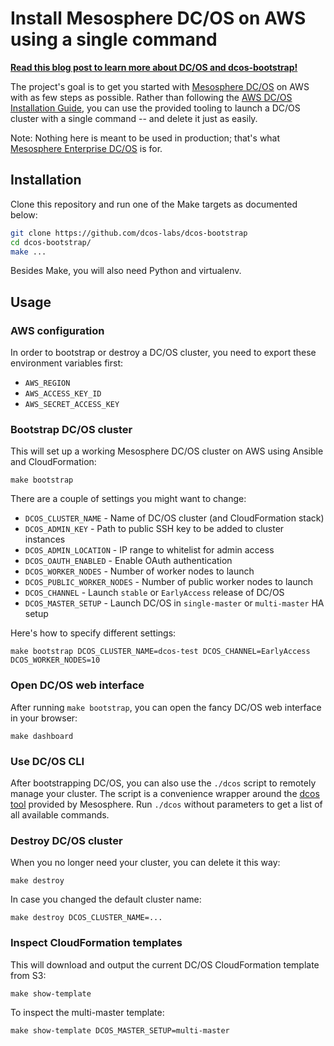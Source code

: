 # Install Mesosphere DC/OS on AWS using a single command

**[Read this blog post to learn more about DC/OS and dcos-bootstrap!][blog]**

The project's goal is to get you started with [Mesosphere DC/OS] on AWS with as
few steps as possible. Rather than following the [AWS DC/OS Installation Guide],
you can use the provided tooling to launch a DC/OS cluster with a single command
-- and delete it just as easily.

Note: Nothing here is meant to be used in production; that's what [Mesosphere Enterprise DC/OS] is for.

## Installation

Clone this repository and run one of the Make targets as documented below:

```bash
git clone https://github.com/dcos-labs/dcos-bootstrap
cd dcos-bootstrap/
make ...
```

Besides Make, you will also need Python and virtualenv.

## Usage

### AWS configuration

In order to bootstrap or destroy a DC/OS cluster, you need to export these
environment variables first:

* `AWS_REGION`
* `AWS_ACCESS_KEY_ID`
* `AWS_SECRET_ACCESS_KEY`

### Bootstrap DC/OS cluster

This will set up a working Mesosphere DC/OS cluster on AWS using Ansible and
CloudFormation:

    make bootstrap

There are a couple of settings you might want to change:

* `DCOS_CLUSTER_NAME` - Name of DC/OS cluster (and CloudFormation stack)
* `DCOS_ADMIN_KEY` - Path to public SSH key to be added to cluster instances
* `DCOS_ADMIN_LOCATION` - IP range to whitelist for admin access
* `DCOS_OAUTH_ENABLED` - Enable OAuth authentication
* `DCOS_WORKER_NODES` - Number of worker nodes to launch
* `DCOS_PUBLIC_WORKER_NODES` - Number of public worker nodes to launch
* `DCOS_CHANNEL` - Launch `stable` or `EarlyAccess` release of DC/OS
* `DCOS_MASTER_SETUP` - Launch DC/OS in `single-master` or `multi-master` HA setup

Here's how to specify different settings:

    make bootstrap DCOS_CLUSTER_NAME=dcos-test DCOS_CHANNEL=EarlyAccess DCOS_WORKER_NODES=10

### Open DC/OS web interface

After running `make bootstrap`, you can open the fancy DC/OS web interface in
your browser:

    make dashboard

### Use DC/OS CLI

After bootstrapping DC/OS, you can also use the `./dcos` script to remotely
manage your cluster. The script is a convenience wrapper around the [dcos tool]
provided by Mesosphere. Run `./dcos` without parameters to get a list of all
available commands.

### Destroy DC/OS cluster

When you no longer need your cluster, you can delete it this way:

    make destroy

In case you changed the default cluster name:

    make destroy DCOS_CLUSTER_NAME=...

### Inspect CloudFormation templates

This will download and output the current DC/OS CloudFormation template from S3:

    make show-template

To inspect the multi-master template:

    make show-template DCOS_MASTER_SETUP=multi-master

[Mesosphere DC/OS]: https://dcos.io/
[AWS DC/OS Installation Guide]: https://dcos.io/docs/latest/administration/installing/cloud/aws/
[Mesosphere Enterprise DC/OS]: https://mesosphere.com/enterprise/
[dcos tool]: https://dcos.io/docs/latest/usage/cli/
[blog]: https://mlafeldt.github.io/blog/getting-started-with-the-mesosphere-dcos/
